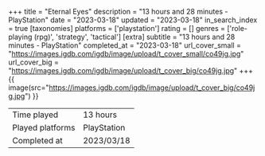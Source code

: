 +++
title = "Eternal Eyes"
description = "13 hours and 28 minutes - PlayStation"
date = "2023-03-18"
updated = "2023-03-18"
in_search_index = true
[taxonomies]
platforms = ['playstation']
rating = []
genres = ['role-playing (rpg)', 'strategy', 'tactical']
[extra]
subtitle = "13 hours and 28 minutes - PlayStation"
completed_at = "2023-03-18"
url_cover_small = "https://images.igdb.com/igdb/image/upload/t_cover_small/co49jg.jpg"
url_cover_big = "https://images.igdb.com/igdb/image/upload/t_cover_big/co49jg.jpg"
+++
{{ image(src="https://images.igdb.com/igdb/image/upload/t_cover_big/co49jg.jpg") }}

|              |            |
| ------------ | ---------- |
| Time played  | 13 hours |
| Played platforms    | PlayStation |
| Completed at | 2023/03/18 |


